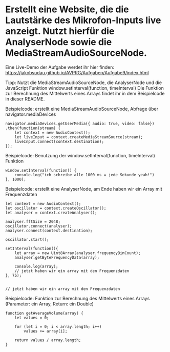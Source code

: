 # Erstellt eine Website, die die Lautstärke des Mikrofon-Inputs live anzeigt. Nutzt hierfür die AnalyserNode sowie die MediaStreamAudioSourceNode.

Eine Live-Demo der Aufgabe werdet ihr hier finden: https://jakobsudau.github.io/AVPRG/Aufgaben/Aufgabe9/index.html

Tipp: Nutzt die MediaStreamAudioSourceNode, die AnalyserNode und die JavaScript Funktion window.setInterval(function, timeInterval)
Die Funktion zur Berechnung des Mittelwerts eines Arrays findet ihr in dem Beispielcode in dieser README.

Beispielcode: erstellt eine MediaStreamAudioSourceNode, Abfrage über navigator.mediaDevices
```
navigator.mediaDevices.getUserMedia({ audio: true, video: false})
.then(function(stream) {
    let context = new AudioContext();
    let liveInput = context.createMediaStreamSource(stream);
    liveInput.connect(context.destination);
});
```

Beispielcode: Benutzung der window.setInterval(function, timeInterval) Funktion
```
window.setInterval(function() {
    console.log("ich schreibe alle 1000 ms = jede Sekunde yeah!")
}, 1000);
```

Beispielcode: erstellt eine AnalyserNode, am Ende haben wir ein Array mit Frequenzdaten
```
let context = new AudioContext();
let oscillator = context.createOscillator();
let analyser = context.createAnalyser();

analyser.fftSize = 2048;
oscillator.connect(analyser);
analyser.connect(context.destination);

oscillator.start();

setInterval(function(){
    let array = new Uint8Array(analyser.frequencyBinCount);
    analyser.getByteFrequencyData(array);

    console.log(array);
    // jetzt haben wir ein array mit den Frequenzdaten
}, 75);


// jetzt haben wir ein array mit den Frequenzdaten
```

Beispielcode: Funktion zur Berechnung des Mittelwerts eines Arrays (Parameter: ein Array, Return: ein Double)
```
function getAverageVolume(array) {
    let values = 0;
    
    for (let i = 0; i < array.length; i++)
        values += array[i];
    
    return values / array.length;
}
```